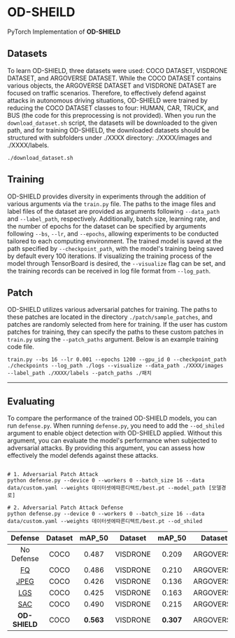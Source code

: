 # OD-SHEILD
PyTorch Implementation of __OD-SHIELD__

## Datasets
To learn OD-SHIELD, three datasets were used: COCO DATASET, VISDRONE DATASET, and ARGOVERSE DATASET. While the COCO DATASET contains various objects, the ARGOVERSE DATASET and VISDRONE DATASET are focused on traffic scenarios. Therefore, to effectively defend against attacks in autonomous driving situations, OD-SHIELD were trained by reducing the COCO DATASET classes to four: HUMAN, CAR, TRUCK, and BUS (the code for this preprocessing is not provided). When you run the `download_dataset.sh` script, the datasets will be downloaded to the given path, and for training OD-SHIELD, the downloaded datasets should be structured with subfolders under ./XXXX directory: ./XXXX/images and ./XXXX/labels.
```
./download_dataset.sh
```
## Training 
OD-SHIELD provides diversity in experiments through the addition of various arguments via the `train.py` file. The paths to the image files and label files of the dataset are provided as arguments following `--data_path` and `--label_path`, respectively. Additionally, batch size, learning rate, and the number of epochs for the dataset can be specified by arguments following `--bs`, `--lr`, and `--epochs`, allowing experiments to be conducted tailored to each computing environment. The trained model is saved at the path specified by `--checkpoint_path`, with the model's training being saved by default every 100 iterations. If visualizing the training process of the model through TensorBoard is desired, the `--visualize` flag can be set, and the training records can be received in log file format from `--log_path`. 

## Patch
OD-SHIELD utilizes various adversarial patches for training. The paths to these patches are located in the directory `./patch/sample_patches`, and patches are randomly selected from here for training. If the user has custom patches for training, they can specify the paths to these custom patches in `train.py` using the `--patch_paths` argument. Below is an example training code file. 

```
train.py --bs 16 --lr 0.001 --epochs 1200 --gpu_id 0 --checkpoint_path ./checkpoints --log_path ./logs --visualize --data_path ./XXXX/images --label_path ./XXXX/labels --patch_paths ./패치 
```
---
## Evaluating
To compare the performance of the trained OD-SHIELD models, you can run `defense.py`. When running `defense.py`, you need to add the `--od_shiled` argument to enable object detection with OD-SHIELD applied. Without this argument, you can evaluate the model's performance when subjected to adversarial attacks. By providing this argument, you can assess how effectively the model defends against these attacks. 
```

# 1. Adversarial Patch Attack
python defense.py --device 0 --workers 0 --batch_size 16 --data data/custom.yaml --weights 데이터셋에따른디텍트/best.pt --model_path [모델경로]

# 2. Adversarial Patch Attack Defense
python defense.py --device 0 --workers 0 --batch_size 16 --data data/custom.yaml --weights 데이터셋에따른디텍트/best.pt --od_shiled

```
|Defense|Dataset|mAP_50|Dataset|mAP_50|Dataset|mAP_50|
|:---:|:---:|:---:|:---:|:---:|:---:|:---:|
|No Defense|COCO|0.487|VISDRONE|0.209|ARGOVERSE|0.362|
|[FQ](http://www.naver.com)|COCO|0.486|VISDRONE|0.210|ARGOVERSE|0.370|
|[JPEG](http://www.naver.com)|COCO|0.426|VISDRONE|0.136|ARGOVERSE|0.264|
|[LGS](http://www.naver.com)|COCO|0.425|VISDRONE|0.163|ARGOVERSE|0.335|
|[SAC](http://www.naver.com)|COCO|0.490|VISDRONE|0.215|ARGOVERSE|0.390|
|**OD-SHIELD**|COCO|**0.563**|VISDRONE|**0.307**|ARGOVERSE|**0.425**|
